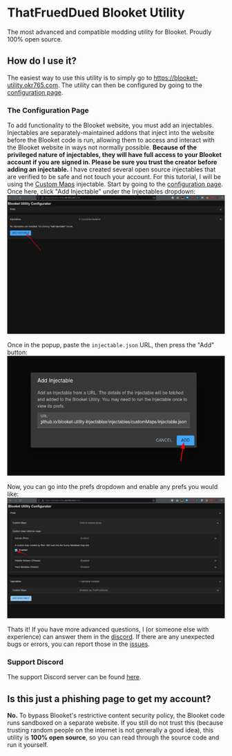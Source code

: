 # ThatFruedDued Blooket Utility

The most advanced and compatible modding utility for Blooket. Proudly 100% open source.

## How do I use it?

The easiest way to use this utility is to simply go to https://blooket-utility.okr765.com. The utility can then be configured by going to the [configuration page](https://blooket-utility.okr765.com/conf).

### The Configuration Page

To add functionality to the Blooket website, you must add an injectables. Injectables are separately-maintained addons that inject into the website before the Blooket code is run, allowing them to access and interact with the Blooket website in ways not normally possible. **Because of the privileged nature of injectables, they will have full access to your Blooket account if you are signed in. Please be sure you trust the creator before adding an injectable.** I have created several open source injectables that are verified to be safe and not touch your account. For this tutorial, I will be using the [Custom Maps](https://thatfrueddued.github.io/blooket-utility-injectables/injectables/customMaps/injectable.json) injectable. Start by going to the [configuration page](https://blooket-utility.okr765.com/conf). Once here, click "Add Injectable" under the Injectables dropdown:
![Add Injectable Button](/readme-media/addInjectableButton.png)


Once in the popup, paste the `injectable.json` URL, then press the "Add" button:
![Add Injectable Dialog](/readme-media/addInjectableDialog.png)


Now, you can go into the prefs dropdown and enable any prefs you would like:
![Prefs Dropdown](/readme-media/prefs.png)


Thats it! If you have more advanced questions, I (or someone else with experience) can answer them in the [discord](https://discord.gg/ETY96d4XEF). If there are any unexpected bugs or errors, you can report those in the [issues](https://github.com/ThatFruedDued/blooket-utility/issues).

### Support Discord

The support Discord server can be found [here](https://discord.gg/ETY96d4XEF).

## Is this just a phishing page to get my account?

**No.** To bypass Blooket's restrictive content security policy, the Blooket code runs sandboxed on a separate website. If you still do not trust this (because trusting random people on the internet is not generally a good idea), this utility is **100% open source**, so you can read through the source code and run it yourself.
